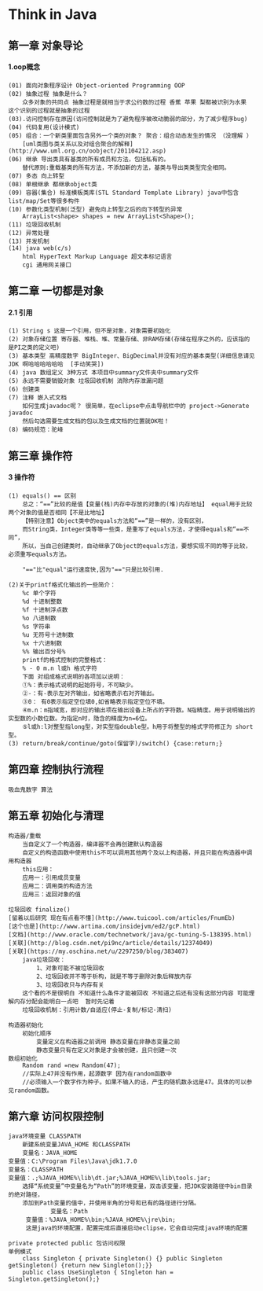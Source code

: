 # Think in Java

## 第一章 对象导论

#### 1.oop概念  
	(01) 面向对象程序设计 Object-oriented Programming OOP  
	(02) 抽象过程 抽象是什么？ 
		众多对象的共同点 抽象过程是就相当于求公约数的过程 香蕉 苹果 梨都被识别为水果 这个识别的过程就是抽象的过程  
	(03).访问控制存在原因(访问控制就是为了避免程序被改动脆弱的部分，为了减少程序bug)  
	(04) 代码复用(设计模式)
	(05) 组合：一个新类里面包含另外一个类的对象？ 聚合：组合动态发生的情况 （没理解 ）  
		[uml类图与类关系以及对组合聚合的解释](http://www.uml.org.cn/oobject/201104212.asp)  
	(06) 继承 导出类具有基类的所有成员和方法，包括私有的。  
		替代原则:重载基类的所有方法，不添加新的方法，基类与导出类类型完全相同。  
	(07) 多态 向上转型  
	(08) 单根继承 都继承object类
	(09) 容器(集合) 标准模板类库(STL Standard Template Library) java中包含list/map/Set等很多构件  
	(10) 参数化类型机制(泛型) 避免向上转型之后的向下转型的异常  
		ArrayList<shape> shapes = new ArrayList<Shape>();  
	(11) 垃圾回收机制  
	(12) 异常处理  
	(13) 并发机制  
	(14) java web(c/s)  
		html HyperText Markup Language 超文本标记语言  
		cgi 通用网关接口  
## 第二章 一切都是对象  

#### 2.1 引用  

	(1) String s 这是一个引用，但不是对象，对象需要初始化  
	(2) 对象存储位置 寄存器、堆栈、堆、常量存储、非RAM存储(存储在程序之外的，应该指的是PI之类的定义吧)  
	(3) 基本类型 高精度数字 BigInteger、BigDecimal并没有对应的基本类型(详细信息请见JDK 啊哈哈哈哈哈哈  [手动笑哭])  
	(4) java 数组定义 3种方式 本项目中summary文件夹中summary文件  
	(5) 永远不需要销毁对象 垃圾回收机制 消除内存泄漏问题  
	(6) 创建类  
	(7) 注释 嵌入式文档  
		如何生成javadoc呢？ 很简单，在eclipse中点击导航栏中的 project->Generate javadoc
		然后勾选需要生成文档的包以及生成文档的位置就OK啦！  
	(8) 编码规范：驼峰  

## 第三章 操作符  

#### 3 操作符  

	(1) equals() == 区别
		总之：“==”比较的是值【变量(栈)内存中存放的对象的(堆)内存地址】 equal用于比较两个对象的值是否相同【不是比地址】  
		【特别注意】Object类中的equals方法和“==”是一样的，没有区别，  
		而String类，Integer类等等一些类，是重写了equals方法，才使得equals和“==不同”，  
		所以，当自己创建类时，自动继承了Object的equals方法，要想实现不同的等于比较，必须重写equals方法。  

		"=="比"equal"运行速度快,因为"=="只是比较引用.  

	(2)关于printf格式化输出的一些简介：
		%c 单个字符  
		%d 十进制整数  
		%f 十进制浮点数  
		%o 八进制数  
		%s 字符串  
		%u 无符号十进制数  
		%x 十六进制数  
		%% 输出百分号%  
		printf的格式控制的完整格式：  
		% - 0 m.n l或h 格式字符  
		下面 对组成格式说明的各项加以说明：  
		①%：表示格式说明的起始符号，不可缺少。  
		②-：有-表示左对齐输出，如省略表示右对齐输出。  
		③0： 有0表示指定空位填0,如省略表示指定空位不填。  
		④m.n：m指域宽，即对应的输出项在输出设备上所占的字符数。N指精度。用于说明输出的实型数的小数位数。为指定n时，隐含的精度为n=6位。  
		⑤l或h:l对整型指long型，对实型指double型。h用于将整型的格式字符修正为 short型。  
	(3) return/break/continue/goto(保留字)/switch() {case:return;}  

## 第四章 控制执行流程  

	吸血鬼数字 算法  

## 第五章 初始化与清理

	构造器/重载  
		当自定义了一个构造器，编译器不会再创建默认构造器  
		自定义的构造函数中使用this不可以调用其他两个及以上构造器，并且只能在构造器中调用构造器  
		this应用：  
		应用一：引用成员变量  
		应用二：调用类的构造方法  
		应用三：返回对象的值  

	垃圾回收 finalize()  
	[留着以后研究 现在有点看不懂](http://www.tuicool.com/articles/FnumEb)  
	[这个也是](http://www.artima.com/insidejvm/ed2/gcP.html)  
	[文档](http://www.oracle.com/technetwork/java/gc-tuning-5-138395.html)  
	[关联](http://blog.csdn.net/pi9nc/article/details/12374049)  
	[关联](https://my.oschina.net/u/2297250/blog/383407)  
		java垃圾回收：  
			1、对象可能不被垃圾回收  
			2、垃圾回收并不等于析构，就是不等于删除对象后释放内存  
			3、垃圾回收只与内存有关  
		这个看的不是很明白 不知道什么条件才能被回收 不知道之后还有没有这部分内容 可能理解内存分配会能明白一点吧  暂时先记着  
		垃圾回收机制：引用计数/自适应(停止-复制/标记-清扫)  

	构造器初始化  
		初始化顺序  
			变量定义在构造器之前调用 静态变量在非静态变量之前  
			静态变量只有在定义对象是才会被创建，且只创建一次  
	数组初始化  
		Random rand =new Random(47);  
		//实际上47并没有作用，起源数字 因为在random函数中  
		//必须输入一个数字作为种子。如果不输入的话，产生的随机数永远是47。具体的可以参见random函数。  

## 第六章 访问权限控制

	java环境变量 CLASSPATH  
		新建系统变量JAVA_HOME 和CLASSPATH  
		变量名：JAVA_HOME  
	变量值：C:\Program Files\Java\jdk1.7.0  
	变量名：CLASSPATH  
	变量值：.;%JAVA_HOME%\lib\dt.jar;%JAVA_HOME%\lib\tools.jar;  
		选择“系统变量”中变量名为“Path”的环境变量，双击该变量，把JDK安装路径中bin目录的绝对路径，  
		添加到Path变量的值中，并使用半角的分号和已有的路径进行分隔。  
				变量名：Path  
		 变量值：%JAVA_HOME%\bin;%JAVA_HOME%\jre\bin;  
		 这是java的环境配置，配置完成后直接启动eclipse，它会自动完成java环境的配置  

	private protected public 包访问权限  
	单例模式
		class Singleton { private Singleton() {} public Singleton getSingleton() {return new Singleton();}}
		public class UseSingleton { SIngleton han = Singleton.getSingleton();}
